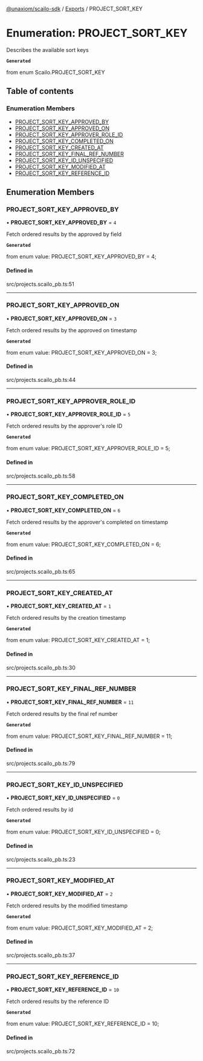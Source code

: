[@unaxiom/scailo-sdk](../README.md) / [Exports](../modules.md) / PROJECT\_SORT\_KEY

# Enumeration: PROJECT\_SORT\_KEY

Describes the available sort keys

**`Generated`**

from enum Scailo.PROJECT_SORT_KEY

## Table of contents

### Enumeration Members

- [PROJECT\_SORT\_KEY\_APPROVED\_BY](PROJECT_SORT_KEY.md#project_sort_key_approved_by)
- [PROJECT\_SORT\_KEY\_APPROVED\_ON](PROJECT_SORT_KEY.md#project_sort_key_approved_on)
- [PROJECT\_SORT\_KEY\_APPROVER\_ROLE\_ID](PROJECT_SORT_KEY.md#project_sort_key_approver_role_id)
- [PROJECT\_SORT\_KEY\_COMPLETED\_ON](PROJECT_SORT_KEY.md#project_sort_key_completed_on)
- [PROJECT\_SORT\_KEY\_CREATED\_AT](PROJECT_SORT_KEY.md#project_sort_key_created_at)
- [PROJECT\_SORT\_KEY\_FINAL\_REF\_NUMBER](PROJECT_SORT_KEY.md#project_sort_key_final_ref_number)
- [PROJECT\_SORT\_KEY\_ID\_UNSPECIFIED](PROJECT_SORT_KEY.md#project_sort_key_id_unspecified)
- [PROJECT\_SORT\_KEY\_MODIFIED\_AT](PROJECT_SORT_KEY.md#project_sort_key_modified_at)
- [PROJECT\_SORT\_KEY\_REFERENCE\_ID](PROJECT_SORT_KEY.md#project_sort_key_reference_id)

## Enumeration Members

### PROJECT\_SORT\_KEY\_APPROVED\_BY

• **PROJECT\_SORT\_KEY\_APPROVED\_BY** = ``4``

Fetch ordered results by the approved by field

**`Generated`**

from enum value: PROJECT_SORT_KEY_APPROVED_BY = 4;

#### Defined in

src/projects.scailo_pb.ts:51

___

### PROJECT\_SORT\_KEY\_APPROVED\_ON

• **PROJECT\_SORT\_KEY\_APPROVED\_ON** = ``3``

Fetch ordered results by the approved on timestamp

**`Generated`**

from enum value: PROJECT_SORT_KEY_APPROVED_ON = 3;

#### Defined in

src/projects.scailo_pb.ts:44

___

### PROJECT\_SORT\_KEY\_APPROVER\_ROLE\_ID

• **PROJECT\_SORT\_KEY\_APPROVER\_ROLE\_ID** = ``5``

Fetch ordered results by the approver's role ID

**`Generated`**

from enum value: PROJECT_SORT_KEY_APPROVER_ROLE_ID = 5;

#### Defined in

src/projects.scailo_pb.ts:58

___

### PROJECT\_SORT\_KEY\_COMPLETED\_ON

• **PROJECT\_SORT\_KEY\_COMPLETED\_ON** = ``6``

Fetch ordered results by the approver's completed on timestamp

**`Generated`**

from enum value: PROJECT_SORT_KEY_COMPLETED_ON = 6;

#### Defined in

src/projects.scailo_pb.ts:65

___

### PROJECT\_SORT\_KEY\_CREATED\_AT

• **PROJECT\_SORT\_KEY\_CREATED\_AT** = ``1``

Fetch ordered results by the creation timestamp

**`Generated`**

from enum value: PROJECT_SORT_KEY_CREATED_AT = 1;

#### Defined in

src/projects.scailo_pb.ts:30

___

### PROJECT\_SORT\_KEY\_FINAL\_REF\_NUMBER

• **PROJECT\_SORT\_KEY\_FINAL\_REF\_NUMBER** = ``11``

Fetch ordered results by the final ref number

**`Generated`**

from enum value: PROJECT_SORT_KEY_FINAL_REF_NUMBER = 11;

#### Defined in

src/projects.scailo_pb.ts:79

___

### PROJECT\_SORT\_KEY\_ID\_UNSPECIFIED

• **PROJECT\_SORT\_KEY\_ID\_UNSPECIFIED** = ``0``

Fetch ordered results by id

**`Generated`**

from enum value: PROJECT_SORT_KEY_ID_UNSPECIFIED = 0;

#### Defined in

src/projects.scailo_pb.ts:23

___

### PROJECT\_SORT\_KEY\_MODIFIED\_AT

• **PROJECT\_SORT\_KEY\_MODIFIED\_AT** = ``2``

Fetch ordered results by the modified timestamp

**`Generated`**

from enum value: PROJECT_SORT_KEY_MODIFIED_AT = 2;

#### Defined in

src/projects.scailo_pb.ts:37

___

### PROJECT\_SORT\_KEY\_REFERENCE\_ID

• **PROJECT\_SORT\_KEY\_REFERENCE\_ID** = ``10``

Fetch ordered results by the reference ID

**`Generated`**

from enum value: PROJECT_SORT_KEY_REFERENCE_ID = 10;

#### Defined in

src/projects.scailo_pb.ts:72
